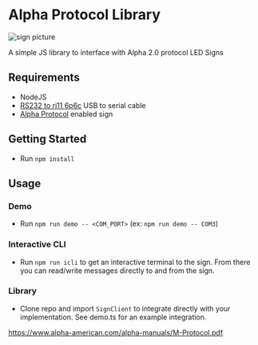 # Alpha Protocol Library

![sign picture](./sign.gif)

A simple JS library to interface with Alpha 2.0 protocol LED Signs

## Requirements
- NodeJS
- [RS232 to rj11 6p6c](https://www.amazon.com/gp/product/B082BN27LT/ref=ppx_yo_dt_b_asin_title_o09_s01?ie=UTF8&psc=1) USB to serial cable
- [Alpha Protocol](https://www.alpha-american.com/signs.html) enabled sign

## Getting Started
- Run `npm install`

## Usage

### Demo
- Run `npm run demo -- <COM_PORT>` (ex: `npm run demo -- COM3`)

### Interactive CLI
- Run `npm run icli` to get an interactive terminal to the sign. From there you can read/write messages directly to and from the sign.

### Library
- Clone repo and import `SignClient` to integrate directly with your implementation. See demo.ts for an example integration.

https://www.alpha-american.com/alpha-manuals/M-Protocol.pdf